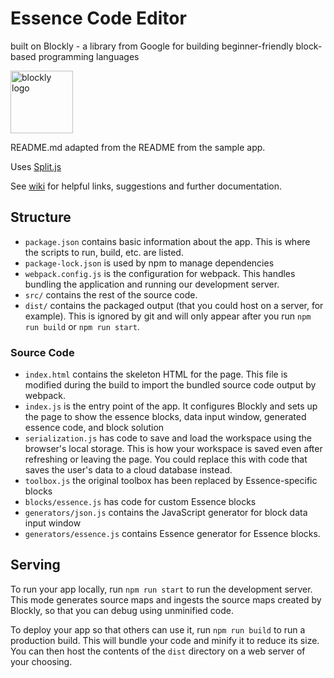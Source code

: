 # Essence Code Editor

built on Blockly - a library from Google for building beginner-friendly block-based programming languages

<img src="https://developers.google.com/static/blockly/images/logos/logo_standard.png" alt="blockly logo" width="100"/>

README.md adapted from the README from the sample app.

Uses [Split.js](https://github.com/nathancahill/split)

See [wiki](https://github.com/conjure-cp/conjure-oxide/wiki/Conjure%E2%80%90blocks) for helpful links, suggestions and further documentation.

## Structure

- `package.json` contains basic information about the app. This is where the scripts to run, build, etc. are listed.
- `package-lock.json` is used by npm to manage dependencies
- `webpack.config.js` is the configuration for webpack. This handles bundling the application and running our development server.
- `src/` contains the rest of the source code.
- `dist/` contains the packaged output (that you could host on a server, for example). This is ignored by git and will only appear after you run `npm run build` or `npm run start`.

### Source Code

- `index.html` contains the skeleton HTML for the page. This file is modified during the build to import the bundled source code output by webpack.
- `index.js` is the entry point of the app. It configures Blockly and sets up the page to show the essence blocks, data input window, generated essence code, and block solution
- `serialization.js` has code to save and load the workspace using the browser's local storage. This is how your workspace is saved even after refreshing or leaving the page. You could replace this with code that saves the user's data to a cloud database instead.
- `toolbox.js` the original toolbox has been replaced by Essence-specific blocks
- `blocks/essence.js` has code for custom Essence blocks
- `generators/json.js` contains the JavaScript generator for block data input window
- `generators/essence.js` contains Essence generator for Essence blocks.

## Serving

To run your app locally, run `npm run start` to run the development server. This mode generates source maps and ingests the source maps created by Blockly, so that you can debug using unminified code.

To deploy your app so that others can use it, run `npm run build` to run a production build. This will bundle your code and minify it to reduce its size. You can then host the contents of the `dist` directory on a web server of your choosing. 
